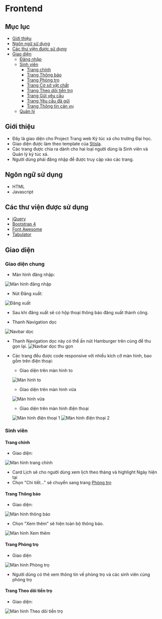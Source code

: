 # Frontend

## Mục lục

* [Giới thiệu](#giới-thiệu)
* [Ngôn ngữ sử dụng](#ngôn-ngữ-sử-dụng)
* [Các thư viện được sử dụng](#các-thư-viện-được-sử-dụng)
* [Giao diện](#giao-diện)
  * [Đăng nhập](#đăng-nhập)
  * [Sinh viên](#sinh-viên)
    * [Trang chính](#trang-chính)
    * [Trang Thông báo](#trang-thông-báo)
    * [Trang Phòng trọ](#trang-Phòng-trọ)
    * [Trang Cơ sở vật chất](#trang-Cơ-sở-vật-chất)
    * [Trang Theo dõi tiền trọ](#trang-Theo-dõi-tiền-trọ)
    * [Trang Gửi yêu cầu](#trang-Gửi-yêu-cầu)
    * [Trang Yêu cầu đã gửi](#trang-Yêu-cầu-đã-gửi)
    * [Trang Thông tin cán vụ](#trang-Thông-tin-cán-vụ)
  * [Quản lý](#quản-lý)

## Giới thiệu 
- Đây là giao diện cho Project Trang web Ký túc xá cho trường Đại học. 
- Giao diện được làm theo template của [Stisla](https://github.com/stisla/stisla).
- Các trang được chia ra dành cho hai loại người dùng là Sinh viên và Quản lý ký túc xá.
- Người dùng phải đăng nhập để được truy cập vào các trang.

## Ngôn ngữ sử dụng
- HTML
- Javascript

## Các thư viện được sử dụng
- [jQuery](https://jquery.com/)
- [Bootstrap 4](https://getbootstrap.com/)
- [Font Awesome](https://fontawesome.com/)
- [Tabulator](http://tabulator.info/)

## Giao diện
### Giao diện chung
* Màn hình đăng nhập:

![Màn hình đăng nhập](img/dangnhap.png)

* Nút Đăng xuất:

![Đăng xuất](img/dangxuat.png)

  * Sau khi đăng xuất sẽ có hộp thoại thông báo đăng xuất thành công.

* Thanh Navigation dọc

![Navbar dọc](img/navbar1.png)

  * Thanh Navigation dọc này có thể ấn nút Hamburger trên cùng để thu gọn lại.
  ![Navbar dọc thu gọn](img/navbar2.png)

* Các trang đều được code responsive với nhiều kích cỡ màn hình, bao gồm trên điện thoại:
  * Giao diện trên màn hình to

  ![Màn hình to](img/manhinhto.png)

  * Giao diện trên màn hình vừa

  ![Màn hình vừa](img/manhinhvua.png)

  * Giao diện trên màn hình điện thoại

  ![Màn hình điện thoại 1](img/manhinhdienthoai1.png) ![Màn hình điện thoại 2](img/manhinhdienthoai2.png)

### Sinh viên
#### Trang chính
* Giao diện:

![Màn hình trang chính](img/sinhvien_trangchinh.png)

  * Card Lịch sẽ cho người dùng xem lịch theo tháng và highlight Ngày hiện tại
  * Chọn "Chi tiết..." sẽ chuyển sang trang [Phòng trọ](#trang-Phòng-trọ)

#### Trang Thông báo
* Giao diện:

![Màn hình thông báo](img/sinhvien_thongbao1.png)

  * Chọn "Xem thêm" sẽ hiện toàn bộ thông báo.

  ![Màn hình Xem thêm](img/sinhvien_thongbao2.png)

#### Trang Phòng trọ
* Giao diện

 ![Màn hình Phòng trọ](img/sinhvien_phongtro.png)

 * Người dùng có thẻ xem thông tin về phòng trọ và các sinh viên cùng phòng trọ

#### Trang Theo dõi tiền trọ
* Giao diện:

![Màn hình Theo dõi tiền trọ](img/sinhvien_theodoitientro.png)

